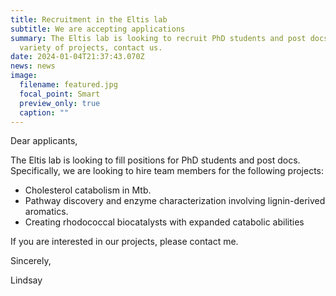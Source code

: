 ```yaml
---
title: Recruitment in the Eltis lab
subtitle: We are accepting applications
summary: The Eltis lab is looking to recruit PhD students and post docs for a
  variety of projects, contact us.
date: 2024-01-04T21:37:43.070Z
news: news
image:
  filename: featured.jpg
  focal_point: Smart
  preview_only: true
  caption: ""
---
```

Dear applicants,

The Eltis lab is looking to fill positions for PhD students and post docs. Specifically, we are looking to hire team members for the following projects:

* Cholesterol catabolism in Mtb.
* Pathway discovery and enzyme characterization involving lignin-derived aromatics.
* Creating rhodococcal biocatalysts with expanded catabolic abilities

If you are interested in our projects, please contact me.

Sincerely,

Lindsay